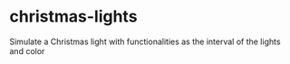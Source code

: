 # christmas-lights
Simulate a Christmas light with functionalities as the interval of the lights and color
